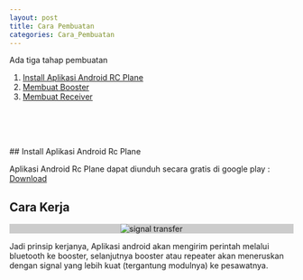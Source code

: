 ```yaml
---
layout: post
title: Cara Pembuatan
categories: Cara_Pembuatan
--- 
```

Ada tiga tahap pembuatan
1. [Install Aplikasi Android RC Plane](#stepinstall)
2. [Membuat Booster](../Booster)
3. [Membuat Receiver](../Receiver)


<div style="margin-bottom:80px;" id="stepinstall"></div>
## Install Aplikasi Android Rc Plane

Aplikasi Android Rc Plane dapat diunduh secara gratis di google play : 
<a class="but" target="_blank" href="https://play.google.com/store/apps/details?id=com.ttsberita.arduinoairplaneremote">Download</a>

## Cara Kerja
<div style="background:#ccc;text-align:center">
    <img alt="signal transfer" src="{{ site.baseurl }}/images/post/2018-5-9-Cara-Membuat/signal_transfer.png" />
</div>
 
Jadi prinsip kerjanya, Aplikasi android akan mengirim perintah melalui bluetooth ke booster, selanjutnya booster atau repeater akan meneruskan dengan signal yang lebih kuat (tergantung modulnya) ke pesawatnya.

